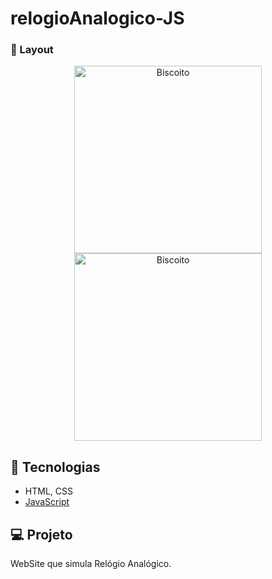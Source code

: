 # relogioAnalogico-JS



###  📱 Layout


<p align="center">
  <img alt="Biscoito" src="https://ik.imagekit.io/aowlcgixdo/quebrarBiscoito_Tgx3e1BzF.png" width="300">
  
  <img alt="Biscoito" src="https://ik.imagekit.io/aowlcgixdo/biscoitQuebrado_VsvY1loic.png" width="300">
</p>

## 🚀 Tecnologias

- HTML, CSS
- [JavaScript](https://tableless.github.io/iniciantes/manual/js/)


## 💻 Projeto

WebSite que simula Relógio Analógico.
